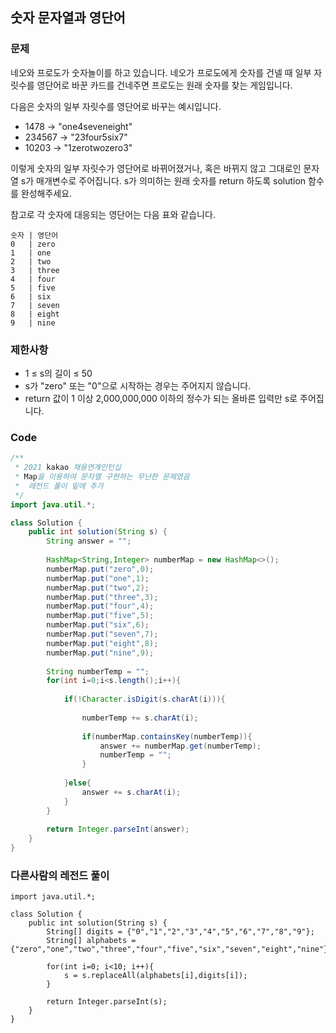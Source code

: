 ## 숫자 문자열과 영단어


### 문제

네오와 프로도가 숫자놀이를 하고 있습니다. 네오가 프로도에게 숫자를 건넬 때 일부 자릿수를 영단어로 바꾼 카드를 건네주면 프로도는 원래 숫자를 찾는 게임입니다.

다음은 숫자의 일부 자릿수를 영단어로 바꾸는 예시입니다.

- 1478 → "one4seveneight"
- 234567 → "23four5six7"
- 10203 → "1zerotwozero3"

이렇게 숫자의 일부 자릿수가 영단어로 바뀌어졌거나, 혹은 바뀌지 않고 그대로인 문자열 s가 매개변수로 주어집니다. s가 의미하는 원래 숫자를 return 하도록 solution 함수를 완성해주세요.

참고로 각 숫자에 대응되는 영단어는 다음 표와 같습니다.

```
숫자 | 영단어
0   | zero
1	| one
2	| two
3	| three
4	| four
5	| five
6	| six
7	| seven
8	| eight
9	| nine
```

### 제한사항

- 1 ≤ s의 길이 ≤ 50
- s가 "zero" 또는 "0"으로 시작하는 경우는 주어지지 않습니다.
- return 값이 1 이상 2,000,000,000 이하의 정수가 되는 올바른 입력만 s로 주어집니다.



### Code

```java
/**
 * 2021 kakao 채용연계인턴십
 * Map을 이용하여 문자열 구현하는 무난한 문제였음
 *  레전드 풀이 밑에 추가
 */
import java.util.*;

class Solution {
    public int solution(String s) {
        String answer = "";
        
        HashMap<String,Integer> numberMap = new HashMap<>();
        numberMap.put("zero",0);
        numberMap.put("one",1);
        numberMap.put("two",2);
        numberMap.put("three",3);
        numberMap.put("four",4);
        numberMap.put("five",5);
        numberMap.put("six",6);
        numberMap.put("seven",7);
        numberMap.put("eight",8);
        numberMap.put("nine",9);
        
        String numberTemp = "";
        for(int i=0;i<s.length();i++){
            
            if(!Character.isDigit(s.charAt(i))){
                
                numberTemp += s.charAt(i);
                
                if(numberMap.containsKey(numberTemp)){
                    answer += numberMap.get(numberTemp);
                    numberTemp = "";
                }
                
            }else{
                answer += s.charAt(i);
            }
        }
                
        return Integer.parseInt(answer);
    }
}
```

### 다른사람의 레전드 풀이
```
import java.util.*;

class Solution {
    public int solution(String s) {
        String[] digits = {"0","1","2","3","4","5","6","7","8","9"};
        String[] alphabets = {"zero","one","two","three","four","five","six","seven","eight","nine"};

        for(int i=0; i<10; i++){
            s = s.replaceAll(alphabets[i],digits[i]);
        }

        return Integer.parseInt(s);
    }
}

```

